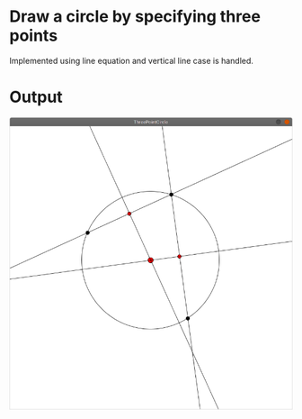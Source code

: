 # Draw a circle by specifying three points
Implemented using line equation and vertical line case is handled.

# Output
![Output](./frame/out.png)
